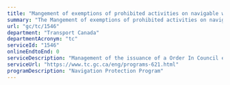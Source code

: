 ```yaml
---
title: "Mangement of exemptions of prohibited activities on navigable waterways."
summary: "The Mangement of exemptions of prohibited activities on navigable waterways. service from Transport Canada is not available end-to-end online, according to the GC Service Inventory."
url: "gc/tc/1546"
department: "Transport Canada"
departmentAcronym: "tc"
serviceId: "1546"
onlineEndtoEnd: 0
serviceDescription: "Management of the issuance of a Order In Council exemption to dewater a navigable water or to dump/deposit certain substances into navigable waters."
serviceUrl: "https://www.tc.gc.ca/eng/programs-621.html"
programDescription: "Navigation Protection Program"
---
```

